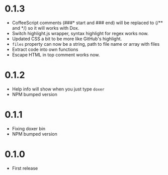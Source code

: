 0.1.3
==================

  * CoffeeScript comments (###* start and ### end) will be replaced to (/** and */) so it will works with Dox.
  * Switch highlight.js wrapper, syntax highlight for regex works now.
  * Updated CSS a bit to be more like GitHub's highlight.
  * `files` property can now be a string, path to file name or array with files
  * Extract code into own functions
  * Escape HTML in top comment works now.

0.1.2
==================

  * Help info will show when you just type `doxer`
  * NPM bumped version

0.1.1
==================

  * Fixing doxer bin
  * NPM bumped version

0.1.0
==================

  * First release